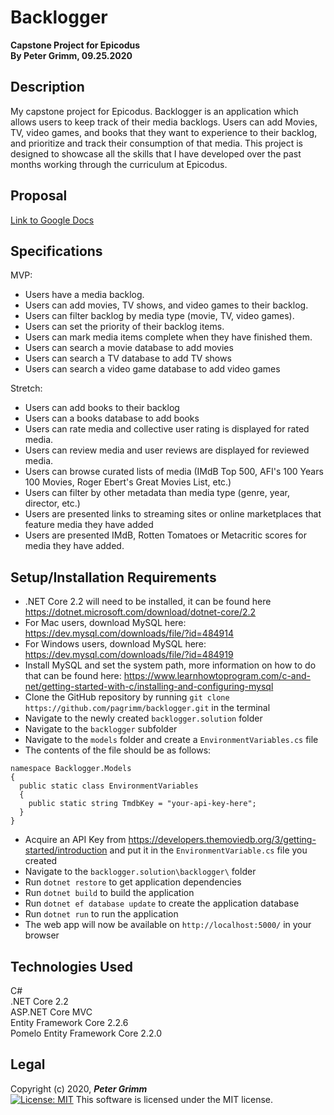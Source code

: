 # Backlogger
**Capstone Project for Epicodus**  
**By Peter Grimm, 09.25.2020**

## Description
My capstone project for Epicodus. Backlogger is an application which allows users to keep track of their media backlogs. Users can add Movies, TV, video games, and books that they want to experience to their backlog, and prioritize and track their consumption of that media. This project is designed to showcase all the skills that I have developed over the past months working through the curriculum at Epicodus.

## Proposal
[Link to Google Docs](https://docs.google.com/document/d/1j4uo0RTB4lhVTSfvAXzxQLoCHt1r51ZOQs1LgPb1dUg/edit?usp=sharing)

## Specifications
MVP:  
* Users have a media backlog.
* Users can add movies, TV shows, and video games to their backlog.
* Users can filter backlog by media type (movie, TV, video games).
* Users can set the priority of their backlog items.
* Users can mark media items complete when they have finished them.
* Users can search a movie database to add movies
* Users can search a TV database to add TV shows
* Users can search a video game database to add video games

Stretch:
* Users can add books to their backlog
* Users can a books database to add books
* Users can rate media and collective user rating is displayed for rated media.
* Users can review media and user reviews are displayed for reviewed media.    
* Users can browse curated lists of media (IMdB Top 500, AFI's 100 Years 100 Movies, Roger Ebert's Great Movies List, etc.)
* Users can filter by other metadata than media type (genre, year, director, etc.)
* Users are presented links to streaming sites or online marketplaces that feature media they have added
* Users are presented IMdB, Rotten Tomatoes or Metacritic scores for media they have added.

## Setup/Installation Requirements
* .NET Core 2.2 will need to be installed, it can be found here https://dotnet.microsoft.com/download/dotnet-core/2.2
* For Mac users, download MySQL here: https://dev.mysql.com/downloads/file/?id=484914
* For Windows users, download MySQL here: https://dev.mysql.com/downloads/file/?id=484919
* Install MySQL and set the system path, more information on how to do that can be found here: https://www.learnhowtoprogram.com/c-and-net/getting-started-with-c/installing-and-configuring-mysql
* Clone the GitHub repository by running `git clone https://github.com/pagrimm/backlogger.git` in the terminal
* Navigate to the newly created `backlogger.solution` folder
* Navigate to the `backlogger` subfolder
* Navigate to the `models` folder and create a `EnvironmentVariables.cs` file
* The contents of the file should be as follows:
```
namespace Backlogger.Models
{
  public static class EnvironmentVariables
  {
    public static string TmdbKey = "your-api-key-here";
  }
}
```
* Acquire an API Key from https://developers.themoviedb.org/3/getting-started/introduction and put it in the `EnvironmentVariable.cs` file you created
* Navigate to the `backlogger.solution\backlogger\` folder
* Run `dotnet restore` to get application dependencies
* Run `dotnet build` to build the application
* Run `dotnet ef database update` to create the application database
* Run `dotnet run` to run the application
* The web app will now be available on `http://localhost:5000/` in your browser

## Technologies Used
C#  
.NET Core 2.2  
ASP.NET Core MVC  
Entity Framework Core 2.2.6  
Pomelo Entity Framework Core 2.2.0

## Legal

Copyright (c) 2020, **_Peter Grimm_**  
[![License: MIT](https://img.shields.io/badge/License-MIT-yellow.svg)](https://opensource.org/licenses/MIT) This software is licensed under the MIT license.
